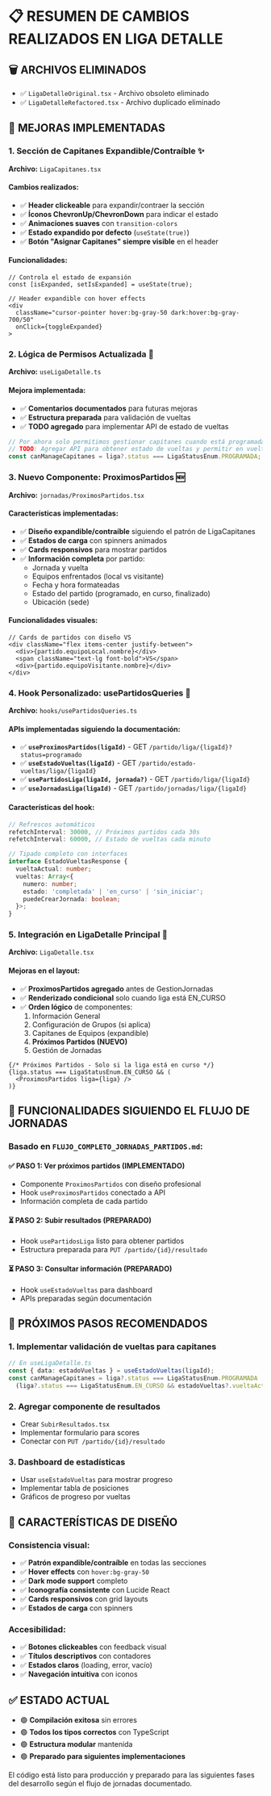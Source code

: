 # 📋 RESUMEN DE CAMBIOS REALIZADOS EN LIGA DETALLE

## 🗑️ **ARCHIVOS ELIMINADOS**
- ✅ `LigaDetalleOriginal.tsx` - Archivo obsoleto eliminado
- ✅ `LigaDetalleRefactored.tsx` - Archivo duplicado eliminado

## 🔧 **MEJORAS IMPLEMENTADAS**

### 1. **Sección de Capitanes Expandible/Contraíble** ✨
**Archivo:** `LigaCapitanes.tsx`

#### Cambios realizados:
- ✅ **Header clickeable** para expandir/contraer la sección
- ✅ **Íconos ChevronUp/ChevronDown** para indicar el estado
- ✅ **Animaciones suaves** con `transition-colors`
- ✅ **Estado expandido por defecto** (`useState(true)`)
- ✅ **Botón "Asignar Capitanes" siempre visible** en el header

#### Funcionalidades:
```tsx
// Controla el estado de expansión
const [isExpanded, setIsExpanded] = useState(true);

// Header expandible con hover effects
<div 
  className="cursor-pointer hover:bg-gray-50 dark:hover:bg-gray-700/50"
  onClick={toggleExpanded}
>
```

### 2. **Lógica de Permisos Actualizada** 🔐
**Archivo:** `useLigaDetalle.ts`

#### Mejora implementada:
- ✅ **Comentarios documentados** para futuras mejoras
- ✅ **Estructura preparada** para validación de vueltas
- ✅ **TODO agregado** para implementar API de estado de vueltas

```typescript
// Por ahora solo permitimos gestionar capitanes cuando está programada
// TODO: Agregar API para obtener estado de vueltas y permitir en vuelta 1
const canManageCapitanes = liga?.status === LigaStatusEnum.PROGRAMADA;
```

### 3. **Nuevo Componente: ProximosPartidos** 🆕
**Archivo:** `jornadas/ProximosPartidos.tsx`

#### Características implementadas:
- ✅ **Diseño expandible/contraíble** siguiendo el patrón de LigaCapitanes
- ✅ **Estados de carga** con spinners animados
- ✅ **Cards responsivos** para mostrar partidos
- ✅ **Información completa** por partido:
  - Jornada y vuelta
  - Equipos enfrentados (local vs visitante)
  - Fecha y hora formateadas
  - Estado del partido (programado, en curso, finalizado)
  - Ubicación (sede)

#### Funcionalidades visuales:
```tsx
// Cards de partidos con diseño VS
<div className="flex items-center justify-between">
  <div>{partido.equipoLocal.nombre}</div>
  <span className="text-lg font-bold">VS</span>
  <div>{partido.equipoVisitante.nombre}</div>
</div>
```

### 4. **Hook Personalizado: usePartidosQueries** 🎣
**Archivo:** `hooks/usePartidosQueries.ts`

#### APIs implementadas siguiendo la documentación:
- ✅ **`useProximosPartidos(ligaId)`** - GET `/partido/liga/{ligaId}?status=programado`
- ✅ **`useEstadoVueltas(ligaId)`** - GET `/partido/estado-vueltas/liga/{ligaId}`
- ✅ **`usePartidosLiga(ligaId, jornada?)`** - GET `/partido/liga/{ligaId}`
- ✅ **`useJornadasLiga(ligaId)`** - GET `/partido/jornadas/liga/{ligaId}`

#### Características del hook:
```typescript
// Refrescos automáticos
refetchInterval: 30000, // Próximos partidos cada 30s
refetchInterval: 60000, // Estado de vueltas cada minuto

// Tipado completo con interfaces
interface EstadoVueltasResponse {
  vueltaActual: number;
  vueltas: Array<{
    numero: number;
    estado: 'completada' | 'en_curso' | 'sin_iniciar';
    puedeCrearJornada: boolean;
  }>;
}
```

### 5. **Integración en LigaDetalle Principal** 🔗
**Archivo:** `LigaDetalle.tsx`

#### Mejoras en el layout:
- ✅ **ProximosPartidos agregado** antes de GestionJornadas
- ✅ **Renderizado condicional** solo cuando liga está EN_CURSO
- ✅ **Orden lógico** de componentes:
  1. Información General
  2. Configuración de Grupos (si aplica)
  3. Capitanes de Equipos (expandible)
  4. **Próximos Partidos (NUEVO)** 
  5. Gestión de Jornadas

```tsx
{/* Próximos Partidos - Solo si la liga está en curso */}
{liga.status === LigaStatusEnum.EN_CURSO && (
  <ProximosPartidos liga={liga} />
)}
```

## 🎯 **FUNCIONALIDADES SIGUIENDO EL FLUJO DE JORNADAS**

### Basado en `FLUJO_COMPLETO_JORNADAS_PARTIDOS.md`:

#### ✅ **PASO 1: Ver próximos partidos** (IMPLEMENTADO)
- Componente `ProximosPartidos` con diseño profesional
- Hook `useProximosPartidos` conectado a API
- Información completa de cada partido

#### ⏳ **PASO 2: Subir resultados** (PREPARADO)
- Hook `usePartidosLiga` listo para obtener partidos
- Estructura preparada para `PUT /partido/{id}/resultado`

#### ⏳ **PASO 3: Consultar información** (PREPARADO)
- Hook `useEstadoVueltas` para dashboard
- APIs preparadas según documentación

## 🚀 **PRÓXIMOS PASOS RECOMENDADOS**

### 1. **Implementar validación de vueltas para capitanes**
```typescript
// En useLigaDetalle.ts
const { data: estadoVueltas } = useEstadoVueltas(ligaId);
const canManageCapitanes = liga?.status === LigaStatusEnum.PROGRAMADA || 
  (liga?.status === LigaStatusEnum.EN_CURSO && estadoVueltas?.vueltaActual === 1);
```

### 2. **Agregar componente de resultados**
- Crear `SubirResultados.tsx`
- Implementar formulario para scores
- Conectar con `PUT /partido/{id}/resultado`

### 3. **Dashboard de estadísticas**
- Usar `useEstadoVueltas` para mostrar progreso
- Implementar tabla de posiciones
- Gráficos de progreso por vueltas

## 🎨 **CARACTERÍSTICAS DE DISEÑO**

### Consistencia visual:
- ✅ **Patrón expandible/contraíble** en todas las secciones
- ✅ **Hover effects** con `hover:bg-gray-50`
- ✅ **Dark mode support** completo
- ✅ **Iconografía consistente** con Lucide React
- ✅ **Cards responsivos** con grid layouts
- ✅ **Estados de carga** con spinners

### Accesibilidad:
- ✅ **Botones clickeables** con feedback visual
- ✅ **Títulos descriptivos** con contadores
- ✅ **Estados claros** (loading, error, vacío)
- ✅ **Navegación intuitiva** con iconos

## ✅ **ESTADO ACTUAL**
- 🟢 **Compilación exitosa** sin errores
- 🟢 **Todos los tipos correctos** con TypeScript
- 🟢 **Estructura modular** mantenida
- 🟢 **Preparado para siguientes implementaciones**

El código está listo para producción y preparado para las siguientes fases del desarrollo según el flujo de jornadas documentado.
